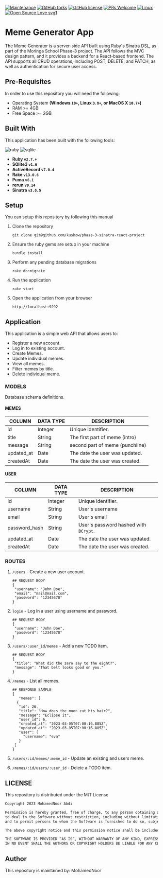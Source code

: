 [![Maintenance](https://img.shields.io/badge/Maintained%3F-yes-green.svg)](https://github.com/abdishukri-105/meme-generator/graphs/commit-activity)
[![GitHub forks](https://img.shields.io/github/forks/otsembo/my-todos-sinatra.svg?style=social&label=Fork&maxAge=2592000)](https://github.com/kushow/phase-3-sinatra-react-project)
[![GitHub license](https://img.shields.io/github/license/Naereen/StrapDown.js.svg)](https://github.com/kushow/phase-3-sinatra-react-project)
[![PRs Welcome](https://img.shields.io/badge/PRs-welcome-brightgreen.svg?style=flat-square)](http://makeapullrequest.com)
[![Linux](https://svgshare.com/i/Zhy.svg)](https://svgshare.com/i/Zhy.svg)
[![Open Source Love svg1](https://badges.frapsoft.com/os/v1/open-source.svg?v=103)](https://github.com/ellerbrock/open-source-badges/)

# Meme Generator App
The Meme Generator is a server-side API built using Ruby's Sinatra DSL, as part of the Moringa School Phase-3 project. The API follows the MVC design pattern, and it provides a backend for a React-based frontend. The API supports all CRUD operations, including POST, DELETE, and PATCH, as well as authentication for secure user access.


 




## Pre-Requisites
In order to use this repository you will need the following:



- Operating System **(Windows `10+`, Linux `3.8+`, or MacOS X `10.7+`)**
- RAM >= 4GB
- Free Space >= 2GB

## Built With
This application has been built with the following tools:

![ruby](https://img.shields.io/badge/Ruby-CC342D?style=for-the-badge&logo=ruby&logoColor=white)
![sqlite](https://img.shields.io/badge/SQLite-07405E?style=for-the-badge&logo=sqlite&logoColor=white)



- **Ruby `v2.7.+`**
- **SQlite3 `v1.6`**
- **ActiveRecord `v7.0.4`**
- **Rake `v13.0.6`**
- **Puma `v6.1`**
- **rerun `v0.14`**
- **Sinatra `v3.0.5`**


## Setup
You can setup this repository by following this manual

1. Clone the repository
    ```{shell}
   git clone git@github.com/kushow/phase-3-sinatra-react-project
   ```
2. Ensure the ruby gems are setup in your machine
    ```{shell}
   bundle install
   ```
3. Perform any pending database migrations
   ```{shell}
   rake db:migrate
   ```
4. Run the application
    ```{shell}
    rake start
    ```
5. Open the application from your browser
    ```
   http://localhost:9292
   ```
   
## Application
This application is a simple web API that allows users to:

- Register a new account.
- Log in to existing account.
- Create Memes.
- Update individual memes.
- View all memes.
- Filter memes by title.
- Delete individual meme.

### MODELS
Database schema definitions.

####  MEMES

| COLUMN      | DATA TYPE                                       | DESCRIPTION                         | 
|-------------|-------------------------------------------------|-------------------------------------|
| id          | Integer                                         | Unique identifier.                  |
| title       | String                                          | The first part of meme (intro)             |
| message | String                                          | second part of meme (punchline)  |
| updated_at    | Date      | The date the user was updated.        |
| createdAt     | Date      | The date the user was created.        |




#### USER
| COLUMN        | DATA TYPE | DESCRIPTION                           | 
|---------------|-----------|---------------------------------------|
| id            | Integer   | Unique identifier.                    |
| username     | String    | User's username                   |
 | email     | String    | User's email                  |
| password_hash | String    | User's password hashed with `BCrypt`. |
| updated_at    | Date      | The date the user was updated.        |
| createdAt     | Date      | The date the user was created.        |


### ROUTES


1. `/users` - Create a new user account.
   
   ```{json}
   ## REQUEST BODY
   {
    "username": "John Doe",
    "email": "mail@mail.com",
    "password": "12345678"
   }
   ```
2. `login` - Log in a user using username and password.

   ```{json}
   ## REQUEST BODY
   {
    "username": "John Doe",
    "password": "12345678"
   }
   ```
3. `/users/:user_id/memes` - Add a new TODO item.

   ```{json}
   ## REQUEST BODY
   {
    "title": "What did the zero say to the eight?",
    "message": "That belt looks good on you."
   }
   ```
4. `/memes` - List all memes.

   ```{json}
   ## RESPONSE SAMPLE
   {
      "memes": [
     {
      "id": 26,
      "title": "How does the moon cut his hair?",
      "message": "Eclipse it",
      "user_id": 6,
      "created_at": "2023-03-05T07:00:16.885Z",
      "updated_at": "2023-03-05T07:00:16.885Z",
      "user": {
        "username": "eva"
      }
    ]
   }
   ```
5. `/users/:id/memes/:meme_id` - Update an existing and users meme.
 
6. `/memes/:id/users/:user_id` - Delete a TODO item.
   
## LICENSE
This repository is distributed under the MIT License

```markdown
Copyright 2023 MohamedNoor Abdi

Permission is hereby granted, free of charge, to any person obtaining a copy of this software and associated documentation files (the “Software”), 
to deal in the Software without restriction, including without limitation the rights to use, copy, modify, merge, publish, distribute, sublicense, and/or sell copies of the Software, 
and to permit persons to whom the Software is furnished to do so, subject to the following conditions:

The above copyright notice and this permission notice shall be included in all copies or substantial portions of the Software.

THE SOFTWARE IS PROVIDED “AS IS”, WITHOUT WARRANTY OF ANY KIND, EXPRESS OR IMPLIED, INCLUDING BUT NOT LIMITED TO THE WARRANTIES OF MERCHANTABILITY, FITNESS FOR A PARTICULAR PURPOSE AND NONINFRINGEMENT. 
IN NO EVENT SHALL THE AUTHORS OR COPYRIGHT HOLDERS BE LIABLE FOR ANY CLAIM, DAMAGES OR OTHER LIABILITY, WHETHER IN AN ACTION OF CONTRACT, TORT OR OTHERWISE, ARISING FROM, OUT OF OR IN CONNECTION WITH THE SOFTWARE OR THE USE OR OTHER DEALINGS IN THE SOFTWARE.
```

## Author
This repository is maintained by: MohamedNoor

